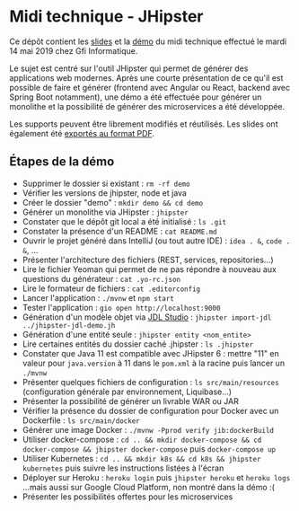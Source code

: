 # Midi technique - JHipster

Ce dépôt contient les [slides](https://github.com/fdelbrayelle/midi-tech-jhipster/blob/master/slides) et la [démo](https://github.com/fdelbrayelle/midi-tech-jhipster/blob/master/demo) du midi technique effectué le mardi 14 mai 2019 chez Gfi Informatique.

Le sujet est centré sur l'outil JHipster qui permet de générer des applications web modernes. Après une courte présentation de ce qu'il est possible de faire et générer (frontend avec Angular ou React, backend avec Spring Boot notamment), une démo a été effectuée pour générer un monolithe et la possibilité de générer des microservices a été développée.

Les supports peuvent être librement modifiés et réutilisés. Les slides ont également été [exportés au format PDF](https://github.com/fdelbrayelle/midi-tech-jhipster/blob/master/slides/presentation.pdf).

## Étapes de la démo

- Supprimer le dossier si existant : `rm -rf demo`
- Vérifier les versions de jhipster, node et java
- Créer le dossier "demo" : `mkdir demo && cd demo`
- Générer un monolithe via JHipster : `jhipster`
- Constater que le dépôt git local a été initialisé : `ls .git`
- Constater la présence d'un README : `cat README.md`
- Ouvrir le projet généré dans IntelliJ (ou tout autre IDE) : `idea . &`, `code . &`, ...
- Présenter l'architecture des fichiers (REST, services, repositories...)
- Lire le fichier Yeoman qui permet de ne pas répondre à nouveau aux questions du générateur : `cat .yo-rc.json`
- Lire le formateur de fichiers : `cat .editorconfig`
- Lancer l'application : `./mvnw` et `npm start`
- Tester l'application : `gio open http://localhost:9000`
- Génération d'un modèle objet via [JDL Studio](https://start.jhipster.tech/jdl-studio) : `jhipster import-jdl ../jhipster-jdl-demo.jh`
- Génération d'une entité seule : `jhipster entity <nom_entite>`
- Lire certaines entités du dossier caché .jhipster : `ls .jhipster`
- Constater que Java 11 est compatible avec JHipster 6 : mettre "11" en valeur pour `java.version` à 11 dans le `pom.xml` à la racine puis lancer un `./mvnw`
- Présenter quelques fichiers de configuration : `ls src/main/resources` (configuration générale par environnement, Liquibase...)
- Présenter la possibilité de générer un livrable WAR ou JAR
- Vérifier la présence du dossier de configuration pour Docker avec un Dockerfile : `ls src/main/docker`
- Générer une image Docker : `./mvnw -Pprod verify jib:dockerBuild`
- Utiliser docker-compose : `cd .. && mkdir docker-compose && cd docker-compose && jhipster docker-compose` puis `docker-compose up`
- Utiliser Kubernetes : `cd .. && mkdir k8s && cd k8s && jhipster kubernetes` puis suivre les instructions listées à l'écran
- Déployer sur Heroku : `heroku login` puis `jhipster heroku` et `heroku logs` ...mais aussi sur Google Cloud Platform, non montré dans la démo :(
- Présenter les possibilités offertes pour les microservices
